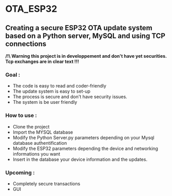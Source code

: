 # OTA_ESP32

## Creating a secure ESP32 OTA update system based on a Python server, MySQL and using TCP connections

**/!\ Warning this project is in developpement and don't have yet securities. Tcp exchanges are in clear text !!!**


### Goal :
  - The code is easy to read and coder-friendly
  - The update system is easy to set-up
  - The process is secure and don't have security issues.
  - The system is be user friendly
  
### How to use :
  - Clone the project
  - Import the MYSQL database
  - Modify the Python Server.py parameters depending on your Mysql database authentification
  - Modify the ESP32 parameters depending the device and networking informations you want
  - Insert in the database your device information and the updates.
  
### Upcoming : 
  - Completely secure transactions
  - GUI
